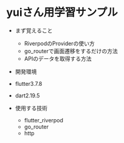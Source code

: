 # yuiさん用学習サンプル
- まず覚えること
  - RiverpodのProviderの使い方
  - go_routerで画面遷移をするだけの方法
  - APIのデータを取得する方法

- 開発環境
- flutter3.7.8
- dart2.19.5

- 使用する技術
  - flutter_riverpod
  - go_router
  - http

